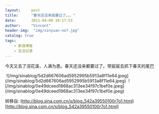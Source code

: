 ```yaml
---
layout:     post
title:      "春天还没来就要过了。。。"
date:       2011-04-09 19:17:53
author:     "Vincent"
header-img:  "img/xinyuan-no7.jpg"
catalog: true
tags:
    - 新浪博客
    - 生活记录
---
```


今天又去了浣花溪，人满为患。春天还没来都要过了。带宸宸去抓下春天的尾巴


<img>
![/img/sinablog/5d2d667606ad5952995b5913a8f11e64.jpeg](/img/sinablog/5d2d667606ad5952995b5913a8f11e64.jpeg)




<img>
![/img/sinablog/0e49dceed1868ac313ee34f97c1bef0e.jpeg](/img/sinablog/0e49dceed1868ac313ee34f97c1bef0e.jpeg)










转移自: (http://blog.sina.com.cn/s/blog_542a39550100r7o1.html)[http://blog.sina.com.cn/s/blog_542a39550100r7o1.html]